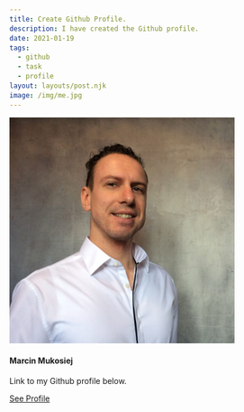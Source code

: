 ```yaml
---
title: Create Github Profile.
description: I have created the Github profile.
date: 2021-01-19
tags:
  - github
  - task
  - profile
layout: layouts/post.njk
image: /img/me.jpg
---
```


<div class="card" style="width:400px">
  <img class="card-img-top" src="/img/me.jpg" alt="Marcin Mukosiej">
  <div class="card-body">
    <h4 class="card-title">Marcin Mukosiej</h4>
    <p class="card-text">Link to my Github profile below.</p>
    <a href="https://codinghare5.github.io/" class="btn btn-primary">See Profile</a>
  </div>
</div>
